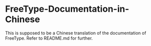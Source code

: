 # FreeType-Documentation-in-Chinese
This is supposed to be a Chinese translation of the documentation of FreeType. Refer to README.md for further.
